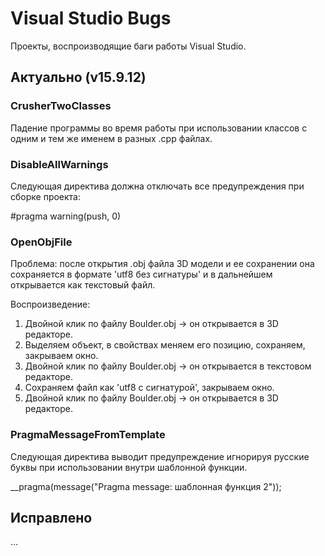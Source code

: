 
# Visual Studio Bugs

Проекты, воспроизводящие баги работы Visual Studio.

## Актуально (v15.9.12)

### CrusherTwoClasses

Падение программы во время работы при использовании классов с одним и тем же именем в разных .cpp файлах.

### DisableAllWarnings

Следующая директива должна отключать все предупреждения при сборке проекта:

#pragma warning(push, 0)

### OpenObjFile

Проблема: после открытия .obj файла 3D модели и ее сохранении она сохраняется в формате 'utf8 без сигнатуры' и в дальнейшем открывается как текстовый файл.

Воспроизведение:
1. Двойной клик по файлу Boulder.obj -> он открывается в 3D редакторе.
2. Выделяем объект, в свойствах меняем его позицию, сохраняем, закрываем окно.
3. Двойной клик по файлу Boulder.obj -> он открывается в текстовом редакторе.
4. Сохраняем файл как 'utf8 с сигнатурой', закрываем окно.
5. Двойной клик по файлу Boulder.obj -> он открывается в 3D редакторе.

### PragmaMessageFromTemplate

Следующая директива выводит предупреждение игнорируя русские буквы при использовании внутри шаблонной функции.

__pragma(message("Pragma message: шаблонная функция 2"));

## Исправлено

...
